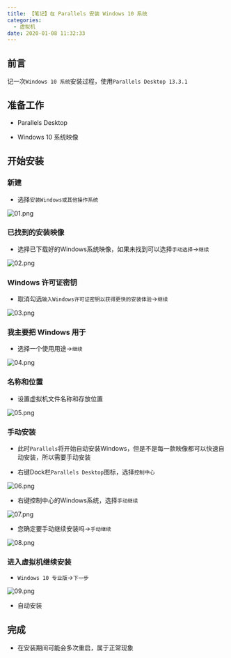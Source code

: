 ```yaml
---
title: 【笔记】在 Parallels 安装 Windows 10 系统
categories:
  - 虚拟机
date: 2020-01-08 11:32:33
---
```


## 前言

记一次`Windows 10 系统`安装过程，使用`Parallels Desktop 13.3.1`

<!-- more -->

## 准备工作

- Parallels Desktop

- Windows 10 系统映像

## 开始安装

### 新建

- 选择`安装Windows或其他操作系统`

![01.png](/images/20200108113233/01.png)

### 已找到的安装映像

- 选择已下载好的Windows系统映像，如果未找到可以选择`手动选择`->`继续`

![02.png](/images/20200108113233/02.png)

### Windows 许可证密钥

- 取消勾选`输入Windows许可证密钥以获得更快的安装体验`->`继续`

![03.png](/images/20200108113233/03.png)

### 我主要把 Windows 用于

- 选择一个使用用途->`继续`

![04.png](/images/20200108113233/04.png)

### 名称和位置

- 设置虚拟机文件名称和存放位置

![05.png](/images/20200108113233/05.png)

### 手动安装

- 此时`Parallels`将开始自动安装Windows，但是不是每一款映像都可以快速自动安装，所以需要手动安装

- 右键Dock栏`Parallels Desktop`图标，选择`控制中心`

![06.png](/images/20200108113233/06.png)

- 右键控制中心的Windows系统，选择`手动继续`

![07.png](/images/20200108113233/07.png)

- 您确定要手动继续安装吗->`手动继续`

![08.png](/images/20200108113233/08.png)

### 进入虚拟机继续安装

- `Windows 10 专业版`->`下一步`

![09.png](/images/20200108113233/09.png)

- 自动安装

## 完成

- 在安装期间可能会多次重启，属于正常现象


